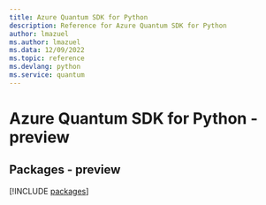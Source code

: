 ```yaml
---
title: Azure Quantum SDK for Python
description: Reference for Azure Quantum SDK for Python
author: lmazuel
ms.author: lmazuel
ms.data: 12/09/2022
ms.topic: reference
ms.devlang: python
ms.service: quantum
---
```

# Azure Quantum SDK for Python - preview
## Packages - preview
[!INCLUDE [packages](quantum-index.md)]